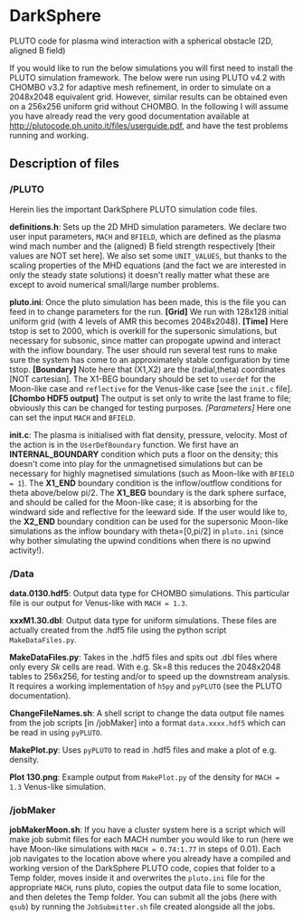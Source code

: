 # DarkSphere
PLUTO code for plasma wind interaction with a spherical obstacle (2D, aligned B field)

If you would like to run the below simulations you will first need to install the PLUTO simulation framework. The below were run using PLUTO v4.2 with CHOMBO v3.2 for adaptive mesh refinement, in order to simulate on a 2048x2048 equivalent grid. However, similar results can be obtained even on a 256x256 uniform grid without CHOMBO. In the following I will assume you have already read the very good documentation available at http://plutocode.ph.unito.it/files/userguide.pdf, and have the test problems running and working.

## Description of files

### /PLUTO

Herein lies the important DarkSphere PLUTO simulation code files.

**definitions.h**: Sets up the 2D MHD simulation parameters. We declare two user input parameters, `MACH` and `BFIELD`, which are defined as the plasma wind mach number and the (aligned) B field strength respectively [their values are NOT set here]. We also set some `UNIT_VALUES`, but thanks to the scaling properties of the MHD equations (and the fact we are interested in only the steady state solutions) it doesn't really matter what these are except to avoid numerical small/large number problems.

**pluto.ini**: Once the pluto simulation has been made, this is the file you can feed in to change parameters for the run. **[Grid]** We run with 128x128 initial uniform grid (with 4 levels of AMR this becomes 2048x2048). **[Time]** Here tstop is set to 2000, which is overkill for the supersonic simulations, but necessary for subsonic, since matter can propogate upwind and interact with the inflow boundary. The user should run several test runs to make sure the system has come to an approximately stable configuration by time tstop. **[Boundary]** Note here that (X1,X2) are the (radial,theta) coordinates [NOT cartesian]. The X1-BEG boundary should be set to `userdef` for the Moon-like case and `reflective` for the Venus-like case [see the `init.c` file]. **[Chombo HDF5 output]** The output is set only to write the last frame to file; obviously this can be changed for testing purposes. *[Parameters]* Here one can set the input `MACH` and `BFIELD`.

**init.c**: The plasma is initialised with flat density, pressure, velocity. Most of the action is in the `UserDefBoundary` function. We first have an **INTERNAL_BOUNDARY** condition which puts a floor on the density; this doesn't come into play for the unmagnetised simulations but can be necessary for highly magnetised simulations (such as Moon-like with `BFIELD = 1`). The **X1_END** boundary condition is the inflow/outflow conditions for theta above/below pi/2. The **X1_BEG** boundary is the dark sphere surface, and should be called for the Moon-like case; it is absorbing for the windward side and reflective for the leeward side. If the user would like to, the **X2_END** boundary condition can be used for the supersonic Moon-like simulations as the inflow boundary with theta=[0,pi/2] in `pluto.ini` (since why bother simulating the upwind conditions when there is no upwind activity!).

### /Data

**data.0130.hdf5**: Output data type for CHOMBO simulations. This particular file is our output for Venus-like with `MACH = 1.3`.

**xxxM1.30.dbl**: Output data type for uniform simulations. These files are actually created from the .hdf5 file using the python script `MakeDataFiles.py`.

**MakeDataFiles.py**: Takes in the .hdf5 files and spits out .dbl files where only every *Sk* cells are read. With e.g. Sk=8 this reduces the 2048x2048 tables to 256x256, for testing and/or to speed up the downstream analysis. It requires a working implementation of `h5py` and `pyPLUTO` (see the PLUTO documentation).

**ChangeFileNames.sh**: A shell script to change the data output file names from the job scripts [in /jobMaker] into a format `data.xxxx.hdf5` which can be read in using `pyPLUTO`.

**MakePlot.py**: Uses `pyPLUTO` to read in .hdf5 files and make a plot of e.g. density.

**Plot 130.png**: Example output from `MakePlot.py` of the density for `MACH = 1.3` Venus-like simulation.

### /jobMaker

**jobMakerMoon.sh**: If you have a cluster system here is a script which will make job submit files for each MACH number you would like to run (here we have Moon-like simulations with `MACH = 0.74:1.77` in steps of 0.01). Each job navigates to the location above where you already have a compiled and working version of the DarkSphere PLUTO code, copies that folder to a Temp folder, moves inside it and overwrites the `pluto.ini` file for the appropriate `MACH`, runs pluto, copies the output data file to some location, and then deletes the Temp folder. You can submit all the jobs (here with `qsub`) by running the `JobSubmitter.sh` file created alongside all the jobs. 



